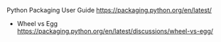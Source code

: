 
Python Packaging User Guide https://packaging.python.org/en/latest/
- Wheel vs Egg https://packaging.python.org/en/latest/discussions/wheel-vs-egg/
